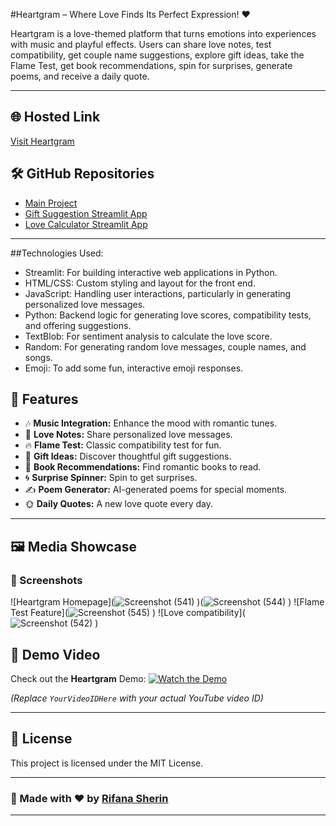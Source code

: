 #Heartgram – Where Love Finds Its Perfect Expression! ❤️

Heartgram is a love-themed platform that turns emotions into experiences with music and playful effects. Users can share love notes, test compatibility, get couple name suggestions, explore gift ideas, take the Flame Test, get book recommendations, spin for surprises, generate poems, and receive a daily quote.

---

## 🌐 Hosted Link
[Visit Heartgram](https://heartgram-git-main-rifana-sherins-projects.vercel.app/)

## 🛠️ GitHub Repositories
- [Main Project](https://github.com/Rifana20/heartgram)
- [Gift Suggestion Streamlit App](https://github.com/Rifana20/gift)
- [Love Calculator Streamlit App](https://github.com/Rifana20/lovecalculator)

---
##Technologies Used:
- Streamlit: For building interactive web applications in Python.
- HTML/CSS: Custom styling and layout for the front end.
- JavaScript: Handling user interactions, particularly in generating personalized love messages.
- Python: Backend logic for generating love scores, compatibility tests, and offering suggestions.
- TextBlob: For sentiment analysis to calculate the love score.
- Random: For generating random love messages, couple names, and songs.
- Emoji: To add some fun, interactive emoji responses.

## 🚀 Features
- 🎶 **Music Integration:** Enhance the mood with romantic tunes.
- 💌 **Love Notes:** Share personalized love messages.
- 🔥 **Flame Test:** Classic compatibility test for fun.
- 🎁 **Gift Ideas:** Discover thoughtful gift suggestions.
- 📖 **Book Recommendations:** Find romantic books to read.
- 🌀 **Surprise Spinner:** Spin to get surprises.
- ✍️ **Poem Generator:** AI-generated poems for special moments.
- 🌞 **Daily Quotes:** A new love quote every day.

---

## 🖼️ Media Showcase
### 📸 Screenshots
![Heartgram Homepage](![Screenshot (541)](https://github.com/user-attachments/assets/e6caf0ff-9966-4ff9-967b-6491700c4e41)
)(![Screenshot (544)](https://github.com/user-attachments/assets/9fbe59ec-9f2e-4fe1-a987-1d699d3b19ba)
)
![Flame Test Feature](![Screenshot (545)](https://github.com/user-attachments/assets/aa4dfdfe-a208-40f0-8325-3c4a62b75503)
)
![Love compatibility](![Screenshot (542)](https://github.com/user-attachments/assets/cac5a35e-370b-4555-ae4e-258cb1f91b54)
)

## 🎥 Demo Video
Check out the **Heartgram** Demo:
[![Watch the Demo](https://img.youtube.com/vi/nsMGaKsBlis/0.jpg)](https://youtu.be/nsMGaKsBlis?si=fCCuucpZzx79vozo)


*(Replace `YourVideoIDHere` with your actual YouTube video ID)*

---


## 📜 License
This project is licensed under the MIT License.

---

### 🌸 Made with ❤️ by [Rifana Sherin](https://github.com/Rifana20)

---

